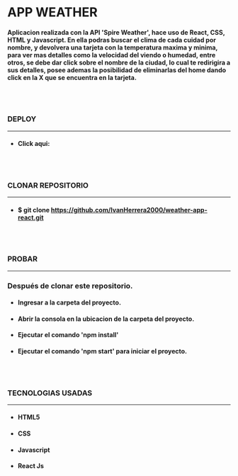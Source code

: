 # APP WEATHER

#### Aplicacion realizada con la API 'Spire Weather', hace uso de React, CSS, HTML y Javascript. En ella podras buscar el clima de cada cuidad por nombre, y devolvera una tarjeta con la temperatura maxima y minima, para ver mas detalles como la velocidad del viendo o humedad, entre otros, se debe dar click sobre el nombre de la ciudad, lo cual te redirigira a sus detalles, posee ademas la posibilidad de eliminarlas del home dando click en la X que se encuentra en la tarjeta.

<br>
<br>

### DEPLOY

<hr>

- #### Click aqui:
<br>
<br>

### CLONAR REPOSITORIO

<hr>

- #### $ git clone https://github.com/IvanHerrera2000/weather-app-react.git
<br>
<br>

### PROBAR

<hr>

### Después de clonar este repositorio.

- #### Ingresar a la carpeta del proyecto.
- #### Abrir la consola en la ubicacion de la carpeta del proyecto.
- #### Ejecutar el comando 'npm install'
- #### Ejecutar el comando 'npm start' para iniciar el proyecto.
<br>
<br>

### TECNOLOGIAS USADAS

<hr>

- #### HTML5
- #### CSS
- #### Javascript
- #### React Js

<br>
<br>
